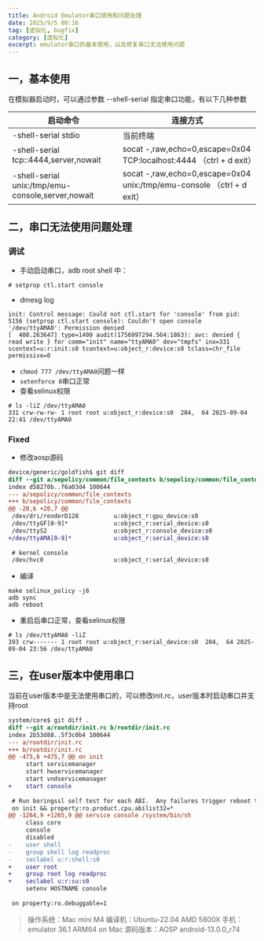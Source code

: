 ```yaml
---
title: Android Emulator串口使用和问题处理
date: 2025/9/5 00:16
tag: [虚拟化, bugfix]
category: [虚拟化]
excerpt: emulator串口的基本使用，以及修复串口无法使用问题
---
```


## 一，基本使用

在模拟器启动时，可以通过参数 --shell-serial 指定串口功能，有以下几种参数

| 启动命令 | 连接方式 |
| --- | --- |
| \-shell-serial stdio | 当前终端 |
| \-shell-serial tcp::4444,server,nowait | socat -,raw,echo=0,escape=0x04 TCP:localhost:4444 （ctrl + d exit） |
| \-shell-serial unix:/tmp/emu-console,server,nowait | socat -,raw,echo=0,escape=0x04 unix:/tmp/emu-console （ctrl + d exit） |

## 二，串口无法使用问题处理
### 调试
- 手动启动串口，adb root shell 中：
``` shell
# setprop ctl.start console
```

- dmesg log
``` log
init: Control message: Could not ctl.start for 'console' from pid: 5156 (setprop ctl.start console): Couldn't open console '/dev/ttyAMA0': Permission denied
[  408.263647] type=1400 audit(1756997294.564:1863): avc: denied { read write } for comm="init" name="ttyAMA0" dev="tmpfs" ino=331 scontext=u:r:init:s0 tcontext=u:object_r:device:s0 tclass=chr_file permissive=0
```

- `chmod 777 /dev/ttyAMA0`问题一样
- `setenforce 0`串口正常
- 查看selinux权限
``` shell
# ls -liZ /dev/ttyAMA0                                                                                                                                   
331 crw-rw-rw- 1 root root u:object_r:device:s0  204,  64 2025-09-04 22:41 /dev/ttyAMA0
```
### Fixed
- 修改aosp源码
``` diff
device/generic/goldfish$ git diff 
diff --git a/sepolicy/common/file_contexts b/sepolicy/common/file_contexts
index d58270b..f6a03d4 100644
--- a/sepolicy/common/file_contexts
+++ b/sepolicy/common/file_contexts
@@ -20,6 +20,7 @@
 /dev/dri/renderD128          u:object_r:gpu_device:s0
 /dev/ttyGF[0-9]*             u:object_r:serial_device:s0
 /dev/ttyS2                   u:object_r:console_device:s0
+/dev/ttyAMA[0-9]*            u:object_r:serial_device:s0
 
 # kernel console
 /dev/hvc0                    u:object_r:serial_device:s0
```

- 编译
```
make selinux_policy -j8
adb sync
adb reboot
```
- 重启后串口正常，查看selinux权限
``` shell
# ls /dev/ttyAMA0 -liZ
393 crw------- 1 root root u:object_r:serial_device:s0  204,  64 2025-09-04 23:56 /dev/ttyAMA0
```
## 三，在user版本中使用串口
当前在user版本中是无法使用串口的，可以修改init.rc，user版本时启动串口并支持root
``` diff
system/core$ git diff .
diff --git a/rootdir/init.rc b/rootdir/init.rc
index 2b53d88..5f3c0b4 100644
--- a/rootdir/init.rc
+++ b/rootdir/init.rc
@@ -475,6 +475,7 @@ on init
     start servicemanager
     start hwservicemanager
     start vndservicemanager
+    start console
 
 # Run boringssl self test for each ABI.  Any failures trigger reboot to firmware.
 on init && property:ro.product.cpu.abilist32=*
@@ -1264,9 +1265,9 @@ service console /system/bin/sh
     class core
     console
     disabled
-    user shell
-    group shell log readproc
-    seclabel u:r:shell:s0
+    user root
+    group root log readproc
+    seclabel u:r:su:s0
     setenv HOSTNAME console
 
 on property:ro.debuggable=1
``` 

> 操作系统：Mac mini M4
> 编译机：Ubuntu-22.04 AMD 5800X
> 手机：emulator 36.1 ARM64 on Mac
> 源码版本：AOSP android-13.0.0_r74